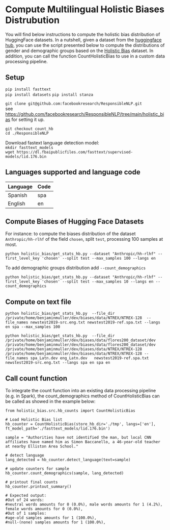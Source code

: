 # Compute Multilingual Holistic Biases Distrubution

You will find below instructions to compute the holistic bias distribution of HuggingFace datasets. 
In a nutshell, given a dataset from the [huggingface hub](https://huggingface.co/datasets), you can use the script presented below to compute the distributions of gender and demographic groups based on the [Holistic Bias](https://arxiv.org/abs/2205.09209) dataset. 
In addition, you can call the function CountHolisticBias to use in a custom data processing pipeline. 

## Setup 

`pip install fasttext`  
`pip install datasets`
`pip install stanza`

`git clone git@github.com:facebookresearch/ResponsibleNLP.git`  
see https://github.com/facebookresearch/ResponsibleNLP/tree/main/holistic_bias for setting it up.  

`git checkout count_hb`  
`cd ./ResponsibleNLP`  

Download fastext language detection model:   
`mkdir fasttext_models`   
`wget https://dl.fbaipublicfiles.com/fasttext/supervised-models/lid.176.bin`     
 
## Languages supported and language code

| Language   | Code |
|------------|------|
| Spanish    | spa  |
| English    | en   |


## Compute Biases of Hugging Face Datasets   

For instance: to compute the biases distribution of the dataset `Anthropic/hh-rlhf` of the field `chosen`, split `test`, processing 100 samples at most. 

`python holistic_bias/get_stats_hb.py --dataset "Anthropic/hh-rlhf" --first_level_key 'chosen' --split test --max_samples 100 --langs en`       

To add demographic groups distribution add `--count_demographics`       

`python holistic_bias/get_stats_hb.py --dataset "Anthropic/hh-rlhf" --first_level_key 'chosen' --split test --max_samples 10 --langs en --count_demographics`       

## Compute on text file

`python holistic_bias/get_stats_hb.py  --file_dir /private/home/benjaminmuller/dev/biases/data/NTREX/NTREX-128  --file_names newstest2019-src.eng.txt newstest2019-ref.spa.txt --langs en spa --max_samples 100`            


`python holistic_bias/get_stats_hb.py  --file_dir /private/home/benjaminmuller/dev/biases/data/flores200_dataset/dev  /private/home/benjaminmuller/dev/biases/data/flores200_dataset/dev /private/home/benjaminmuller/dev/biases/data/NTREX/NTREX-128 /private/home/benjaminmuller/dev/biases/data/NTREX/NTREX-128 --file_names spa_Latn.dev eng_Latn.dev   newstest2019-ref.spa.txt newstest2019-src.eng.txt --langs spa en spa en`        



## Call count function

To integrate the count function into an existing data processing pipeline (e.g. in Spark), 
the count_demographics method of CountHolisticBias can be called as showed in the example below:

```
from holistic_bias.src.hb_counts import CountHolisticBias

# Load Holistic Bias list
hb_counter = CountHolisticBias(store_hb_dir='./tmp', langs=['en'], ft_model_path='./fasttext_models/lid.176.bin')

sample = "Authorities have not identified the man, but local CNN affiliates have named him as Simon Baccanello, a 46-year-old teacher at nearby Elliston Area School."

# detect language
lang_detected = hb_counter.detect_language(text=sample)

# update counters for sample
hb_counter.count_demographics(sample, lang_detected)

# printout final counts
hb_counter.printout_summary()

# Expected output:
#Out of 24 words:
#neutral words amounts for 0 (0.0%), male words amounts for 1 (4.2%), female words amounts for 0 (0.0%),
#Out of 1 samples:
#age-old samples amounts for 1 (100.0%),
#null-(none) samples amounts for 1 (100.0%),
```